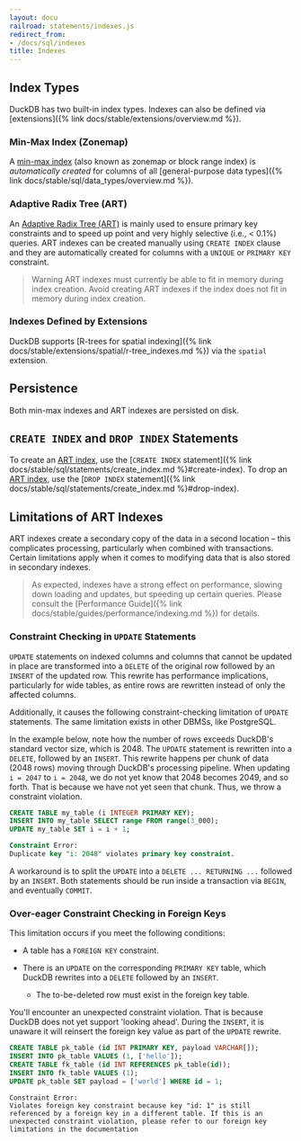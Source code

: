 ```yaml
---
layout: docu
railroad: statements/indexes.js
redirect_from:
- /docs/sql/indexes
title: Indexes
---
```


## Index Types

DuckDB has two built-in index types. Indexes can also be defined via [extensions]({% link docs/stable/extensions/overview.md %}).

### Min-Max Index (Zonemap)

A [min-max index](https://en.wikipedia.org/wiki/Block_Range_Index) (also known as zonemap or block range index) is _automatically created_ for columns of all [general-purpose data types]({% link docs/stable/sql/data_types/overview.md %}).

### Adaptive Radix Tree (ART)

An [Adaptive Radix Tree (ART)](https://db.in.tum.de/~leis/papers/ART.pdf) is mainly used to ensure primary key constraints and to speed up point and very highly selective (i.e., < 0.1%) queries. ART indexes can be created manually using `CREATE INDEX` clause and they are automatically created for columns with a `UNIQUE` or `PRIMARY KEY` constraint.

> Warning ART indexes must currently be able to fit in memory during index creation. Avoid creating ART indexes if the index does not fit in memory during index creation.

### Indexes Defined by Extensions

DuckDB supports [R-trees for spatial indexing]({% link docs/stable/extensions/spatial/r-tree_indexes.md %}) via the `spatial` extension.

## Persistence

Both min-max indexes and ART indexes are persisted on disk.

## `CREATE INDEX` and `DROP INDEX` Statements

To create an [ART index](#adaptive-radix-tree-art), use the [`CREATE INDEX` statement]({% link docs/stable/sql/statements/create_index.md %}#create-index).
To drop an [ART index](#adaptive-radix-tree-art), use the [`DROP INDEX` statement]({% link docs/stable/sql/statements/create_index.md %}#drop-index).

## Limitations of ART Indexes

ART indexes create a secondary copy of the data in a second location – this complicates processing, particularly when combined with transactions. Certain limitations apply when it comes to modifying data that is also stored in secondary indexes.

> As expected, indexes have a strong effect on performance, slowing down loading and updates, but speeding up certain queries. Please consult the [Performance Guide]({% link docs/stable/guides/performance/indexing.md %}) for details.

### Constraint Checking in `UPDATE` Statements

`UPDATE` statements on indexed columns and columns that cannot be updated in place are transformed into a `DELETE` of the original row followed by an `INSERT` of the updated row.
This rewrite has performance implications, particularly for wide tables, as entire rows are rewritten instead of only the affected columns.

Additionally, it causes the following constraint-checking limitation of `UPDATE` statements. The same limitation exists in other DBMSs, like PostgreSQL.

In the example below, note how the number of rows exceeds DuckDB's standard vector size, which is 2048.
The `UPDATE` statement is rewritten into a `DELETE`, followed by an `INSERT`.
This rewrite happens per chunk of data (2048 rows) moving through DuckDB's processing pipeline.
When updating `i = 2047` to `i = 2048`, we do not yet know that 2048 becomes 2049, and so forth.
That is because we have not yet seen that chunk.
Thus, we throw a constraint violation.

```sql
CREATE TABLE my_table (i INTEGER PRIMARY KEY);
INSERT INTO my_table SELECT range FROM range(3_000);
UPDATE my_table SET i = i + 1;
```

```sql
Constraint Error:
Duplicate key "i: 2048" violates primary key constraint.
```

A workaround is to split the `UPDATE` into a `DELETE ... RETURNING ...` followed by an `INSERT`.
Both statements should be run inside a transaction via `BEGIN`, and eventually `COMMIT`.

### Over-eager Constraint Checking in Foreign Keys

This limitation occurs if you meet the following conditions:

* A table has a `FOREIGN KEY` constraint.
* There is an `UPDATE` on the corresponding `PRIMARY KEY` table, which DuckDB rewrites into a `DELETE` followed by an `INSERT`.

    * The to-be-deleted row must exist in the foreign key table.

You'll encounter an unexpected constraint violation.
That is because DuckDB does not yet support 'looking ahead'.
During the `INSERT`, it is unaware it will reinsert the foreign key value as part of the `UPDATE` rewrite.

```sql
CREATE TABLE pk_table (id INT PRIMARY KEY, payload VARCHAR[]);
INSERT INTO pk_table VALUES (1, ['hello']);
CREATE TABLE fk_table (id INT REFERENCES pk_table(id));
INSERT INTO fk_table VALUES (1);
UPDATE pk_table SET payload = ['world'] WHERE id = 1;
```

```console
Constraint Error:
Violates foreign key constraint because key "id: 1" is still referenced by a foreign key in a different table. If this is an unexpected constraint violation, please refer to our foreign key limitations in the documentation
```
